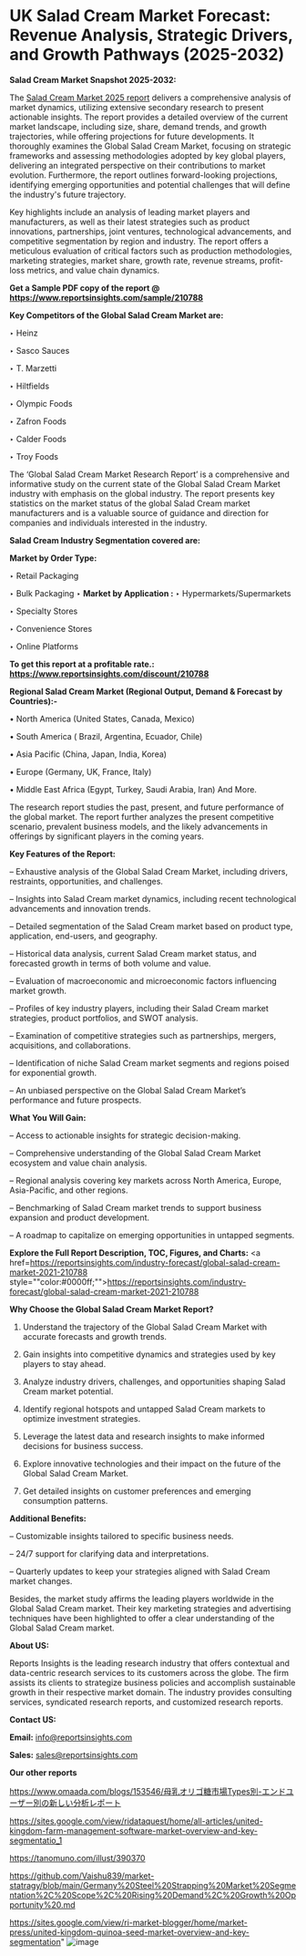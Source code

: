 # UK Salad Cream Market Forecast: Revenue Analysis, Strategic Drivers, and Growth Pathways (2025-2032)

<strong>Salad Cream Market Snapshot 2025-2032:</strong>

The <a href=https://www.reportsinsights.com/sample/210788>Salad Cream Market 2025 report</a> delivers a comprehensive analysis of market dynamics, utilizing extensive secondary research to present actionable insights. The report provides a detailed overview of the current market landscape, including size, share, demand trends, and growth trajectories, while offering projections for future developments. It thoroughly examines the Global Salad Cream Market, focusing on strategic frameworks and assessing methodologies adopted by key global players, delivering an integrated perspective on their contributions to market evolution. Furthermore, the report outlines forward-looking projections, identifying emerging opportunities and potential challenges that will define the industry's future trajectory.

Key highlights include an analysis of leading market players and manufacturers, as well as their latest strategies such as product innovations, partnerships, joint ventures, technological advancements, and competitive segmentation by region and industry. The report offers a meticulous evaluation of critical factors such as production methodologies, marketing strategies, market share, growth rate, revenue streams, profit-loss metrics, and value chain dynamics.

<strong>Get a Sample PDF copy of the report @ <a href=https://www.reportsinsights.com/sample/210788 style=color:#0000ff;>https://www.reportsinsights.com/sample/210788</a></strong>

<strong>Key Competitors of the Global Salad Cream Market are:</strong>

‣ Heinz

‣ Sasco Sauces

‣ T. Marzetti

‣ Hiltfields

‣ Olympic Foods

‣ Zafron Foods

‣ Calder Foods

‣ Troy Foods

The ‘Global Salad Cream Market Research Report’ is a comprehensive and informative study on the current state of the Global Salad Cream Market industry with emphasis on the global industry. The report presents key statistics on the market status of the global Salad Cream market manufacturers and is a valuable source of guidance and direction for companies and individuals interested in the industry.

<strong>Salad Cream Industry Segmentation covered are:</strong>

<strong>Market by Order Type: </strong>

‣ Retail Packaging

‣ Bulk Packaging
‣ 
<strong>Market by Application :</strong>
‣ Hypermarkets/Supermarkets

‣ Specialty Stores

‣ Convenience Stores

‣ Online Platforms

<strong>To get this report at a profitable rate.: <a href=https://www.reportsinsights.com/discount/210788 style=color:#0000ff;>https://www.reportsinsights.com/discount/210788</a></strong>

<strong>Regional Salad Cream Market (Regional Output, Demand &amp; Forecast by Countries):-</strong>

• North America (United States, Canada, Mexico)

• South America ( Brazil, Argentina, Ecuador, Chile)

• Asia Pacific (China, Japan, India, Korea)

• Europe (Germany, UK, France, Italy)

• Middle East Africa (Egypt, Turkey, Saudi Arabia, Iran) And More.

The research report studies the past, present, and future performance of the global market. The report further analyzes the present competitive scenario, prevalent business models, and the likely advancements in offerings by significant players in the coming years.

<strong>Key Features of the Report:</strong>

– Exhaustive analysis of the Global Salad Cream Market, including drivers, restraints, opportunities, and challenges.

– Insights into Salad Cream market dynamics, including recent technological advancements and innovation trends.

– Detailed segmentation of the Salad Cream market based on product type, application, end-users, and geography.

– Historical data analysis, current Salad Cream market status, and forecasted growth in terms of both volume and value.

– Evaluation of macroeconomic and microeconomic factors influencing market growth.

– Profiles of key industry players, including their Salad Cream market strategies, product portfolios, and SWOT analysis.

– Examination of competitive strategies such as partnerships, mergers, acquisitions, and collaborations.

– Identification of niche Salad Cream market segments and regions poised for exponential growth.

– An unbiased perspective on the Global Salad Cream Market’s performance and future prospects.

<strong>What You Will Gain:</strong>

– Access to actionable insights for strategic decision-making.

– Comprehensive understanding of the Global Salad Cream Market ecosystem and value chain analysis.

– Regional analysis covering key markets across North America, Europe, Asia-Pacific, and other regions.

– Benchmarking of Salad Cream market trends to support business expansion and product development.

– A roadmap to capitalize on emerging opportunities in untapped segments.

<strong>Explore the Full Report Description, TOC, Figures, and Charts:</strong>
<a href=https://reportsinsights.com/industry-forecast/global-salad-cream-market-2021-210788 style=""color:#0000ff;"">https://reportsinsights.com/industry-forecast/global-salad-cream-market-2021-210788</a>

<strong>Why Choose the Global Salad Cream Market Report?</strong>

1. Understand the trajectory of the Global Salad Cream Market with accurate forecasts and growth trends.

2. Gain insights into competitive dynamics and strategies used by key players to stay ahead.

3. Analyze industry drivers, challenges, and opportunities shaping Salad Cream market potential.

4. Identify regional hotspots and untapped Salad Cream markets to optimize investment strategies.

5. Leverage the latest data and research insights to make informed decisions for business success.

6. Explore innovative technologies and their impact on the future of the Global Salad Cream Market.

7. Get detailed insights on customer preferences and emerging consumption patterns.

<strong>Additional Benefits:</strong>

– Customizable insights tailored to specific business needs.

– 24/7 support for clarifying data and interpretations.

– Quarterly updates to keep your strategies aligned with Salad Cream market changes.

Besides, the market study affirms the leading players worldwide in the Global Salad Cream market. Their key marketing strategies and advertising techniques have been highlighted to offer a clear understanding of the Global Salad Cream market.

<strong><strong>About US</strong>:</strong>

Reports Insights is the leading research industry that offers contextual and data-centric research services to its customers across the globe. The firm assists its clients to strategize business policies and accomplish sustainable growth in their respective market domain. The industry provides consulting services, syndicated research reports, and customized research reports.

<strong>Contact US:</strong>

<p class=><b>Email:</b> <a href=mailto:info@reportsinsights.com>info@reportsinsights.com</a></p>
<p class=><b>Sales:</b> <a href=mailto:sales@reportsinsights.com>sales@reportsinsights.com</a></p>

<strong>Our other reports</strong>

<a href=https://www.omaada.com/blogs/153546/母乳オリゴ糖市場Types別-エンドユーザー別の新しい分析レポート>https://www.omaada.com/blogs/153546/母乳オリゴ糖市場Types別-エンドユーザー別の新しい分析レポート</a>

<a href=https://sites.google.com/view/ridataquest/home/all-articles/united-kingdom-farm-management-software-market-overview-and-key-segmentatio_1>https://sites.google.com/view/ridataquest/home/all-articles/united-kingdom-farm-management-software-market-overview-and-key-segmentatio_1</a>

<a href=https://tanomuno.com/illust/390370>https://tanomuno.com/illust/390370</a>

<a href=https://github.com/Vaishu839/market-statragy/blob/main/Germany%20Steel%20Strapping%20Market%20Segmentation%2C%20Scope%2C%20Rising%20Demand%2C%20Growth%20Opportunity%20.md>https://github.com/Vaishu839/market-statragy/blob/main/Germany%20Steel%20Strapping%20Market%20Segmentation%2C%20Scope%2C%20Rising%20Demand%2C%20Growth%20Opportunity%20.md</a>

<a href=https://sites.google.com/view/ri-market-blogger/home/market-press/united-kingdom-quinoa-seed-market-overview-and-key-segmentation>https://sites.google.com/view/ri-market-blogger/home/market-press/united-kingdom-quinoa-seed-market-overview-and-key-segmentation</a>"
![image](https://github.com/user-attachments/assets/32dbc5f2-0fdf-49bc-86b7-c768f40d914f)
